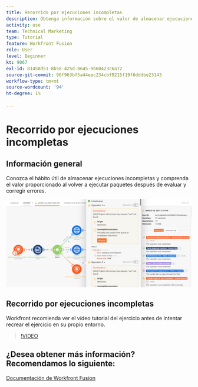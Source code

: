 ```yaml
---
title: Recorrido por ejecuciones incompletas
description: Obtenga información sobre el valor de almacenar ejecuciones incompletas y luego volver a ejecutar paquetes después de evaluar y corregir errores en [!DNL Adobe Workfront Fusion].
activity: use
team: Technical Marketing
type: Tutorial
feature: Workfront Fusion
role: User
level: Beginner
kt: 9067
exl-id: 81458d51-8b58-425d-8645-9b60423c6a72
source-git-commit: 96f963bf5a44eac234cbf9215f19f6dddbe23143
workflow-type: tm+mt
source-wordcount: '94'
ht-degree: 1%

---
```


# Recorrido por ejecuciones incompletas

## Información general

Conozca el hábito útil de almacenar ejecuciones incompletas y comprenda el valor proporcionado al volver a ejecutar paquetes después de evaluar y corregir errores.

![Imagen de un escenario con gestión de errores](assets/troubleshooting-and-error-handling-8.png)

## Recorrido por ejecuciones incompletas

Workfront recomienda ver el vídeo tutorial del ejercicio antes de intentar recrear el ejercicio en su propio entorno.

>[!VIDEO](https://video.tv.adobe.com/v/335308/?quality=12)

## ¿Desea obtener más información? Recomendamos lo siguiente:

[Documentación de Workfront Fusion](https://experienceleague.adobe.com/docs/workfront/using/adobe-workfront-fusion/workfront-fusion-2.html?lang=en)
